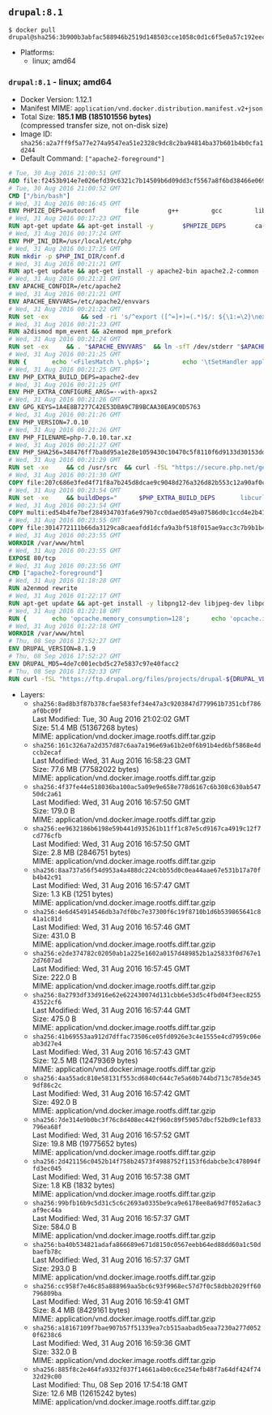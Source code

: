 ## `drupal:8.1`

```console
$ docker pull drupal@sha256:3b900b3abfac588946b2519d148503cce1058c0d1c6f5e0a57c192eec91f9721
```

-	Platforms:
	-	linux; amd64

### `drupal:8.1` - linux; amd64

-	Docker Version: 1.12.1
-	Manifest MIME: `application/vnd.docker.distribution.manifest.v2+json`
-	Total Size: **185.1 MB (185101556 bytes)**  
	(compressed transfer size, not on-disk size)
-	Image ID: `sha256:a2a7ff9f5a77e274a9547ea51e2328c9dc8c2ba94814ba37b601b4b0cfa1d244`
-	Default Command: `["apache2-foreground"]`

```dockerfile
# Tue, 30 Aug 2016 21:00:51 GMT
ADD file:f2453b914e7e026efd39c6321c7b14509b6d09dd3cf5567a8f6bd38466e06954 in / 
# Tue, 30 Aug 2016 21:00:52 GMT
CMD ["/bin/bash"]
# Wed, 31 Aug 2016 00:16:45 GMT
ENV PHPIZE_DEPS=autoconf 		file 		g++ 		gcc 		libc-dev 		make 		pkg-config 		re2c
# Wed, 31 Aug 2016 00:17:23 GMT
RUN apt-get update && apt-get install -y 		$PHPIZE_DEPS 		ca-certificates 		curl 		libedit2 		libsqlite3-0 		libxml2 		xz-utils 	--no-install-recommends && rm -r /var/lib/apt/lists/*
# Wed, 31 Aug 2016 00:17:24 GMT
ENV PHP_INI_DIR=/usr/local/etc/php
# Wed, 31 Aug 2016 00:17:25 GMT
RUN mkdir -p $PHP_INI_DIR/conf.d
# Wed, 31 Aug 2016 00:21:21 GMT
RUN apt-get update && apt-get install -y apache2-bin apache2.2-common --no-install-recommends && rm -rf /var/lib/apt/lists/*
# Wed, 31 Aug 2016 00:21:21 GMT
ENV APACHE_CONFDIR=/etc/apache2
# Wed, 31 Aug 2016 00:21:21 GMT
ENV APACHE_ENVVARS=/etc/apache2/envvars
# Wed, 31 Aug 2016 00:21:22 GMT
RUN set -ex 		&& sed -ri 's/^export ([^=]+)=(.*)$/: ${\1:=\2}\nexport \1/' "$APACHE_ENVVARS" 		&& . "$APACHE_ENVVARS" 	&& for dir in 		"$APACHE_LOCK_DIR" 		"$APACHE_RUN_DIR" 		"$APACHE_LOG_DIR" 		/var/www/html 	; do 		rm -rvf "$dir" 		&& mkdir -p "$dir" 		&& chown -R "$APACHE_RUN_USER:$APACHE_RUN_GROUP" "$dir"; 	done
# Wed, 31 Aug 2016 00:21:23 GMT
RUN a2dismod mpm_event && a2enmod mpm_prefork
# Wed, 31 Aug 2016 00:21:24 GMT
RUN set -ex 	&& . "$APACHE_ENVVARS" 	&& ln -sfT /dev/stderr "$APACHE_LOG_DIR/error.log" 	&& ln -sfT /dev/stdout "$APACHE_LOG_DIR/access.log" 	&& ln -sfT /dev/stdout "$APACHE_LOG_DIR/other_vhosts_access.log"
# Wed, 31 Aug 2016 00:21:25 GMT
RUN { 		echo '<FilesMatch \.php$>'; 		echo '\tSetHandler application/x-httpd-php'; 		echo '</FilesMatch>'; 		echo; 		echo 'DirectoryIndex disabled'; 		echo 'DirectoryIndex index.php index.html'; 		echo; 		echo '<Directory /var/www/>'; 		echo '\tOptions -Indexes'; 		echo '\tAllowOverride All'; 		echo '</Directory>'; 	} | tee "$APACHE_CONFDIR/conf-available/docker-php.conf" 	&& a2enconf docker-php
# Wed, 31 Aug 2016 00:21:25 GMT
ENV PHP_EXTRA_BUILD_DEPS=apache2-dev
# Wed, 31 Aug 2016 00:21:25 GMT
ENV PHP_EXTRA_CONFIGURE_ARGS=--with-apxs2
# Wed, 31 Aug 2016 00:21:26 GMT
ENV GPG_KEYS=1A4E8B7277C42E53DBA9C7B9BCAA30EA9C0D5763
# Wed, 31 Aug 2016 00:21:26 GMT
ENV PHP_VERSION=7.0.10
# Wed, 31 Aug 2016 00:21:26 GMT
ENV PHP_FILENAME=php-7.0.10.tar.xz
# Wed, 31 Aug 2016 00:21:27 GMT
ENV PHP_SHA256=348476ff7ba8d95a1e28e1059430c10470c5f8110f6d9133d30153dda4cdf56a
# Wed, 31 Aug 2016 00:21:29 GMT
RUN set -xe 	&& cd /usr/src 	&& curl -fSL "https://secure.php.net/get/$PHP_FILENAME/from/this/mirror" -o php.tar.xz 	&& echo "$PHP_SHA256 *php.tar.xz" | sha256sum -c - 	&& curl -fSL "https://secure.php.net/get/$PHP_FILENAME.asc/from/this/mirror" -o php.tar.xz.asc 	&& export GNUPGHOME="$(mktemp -d)" 	&& for key in $GPG_KEYS; do 		gpg --keyserver ha.pool.sks-keyservers.net --recv-keys "$key"; 	done 	&& gpg --batch --verify php.tar.xz.asc php.tar.xz 	&& rm -r "$GNUPGHOME"
# Wed, 31 Aug 2016 00:21:30 GMT
COPY file:207c686e3fed4f71f8a7b245d8dcae9c9048d276a326d82b553c12a90af0c0ca in /usr/local/bin/ 
# Wed, 31 Aug 2016 00:23:54 GMT
RUN set -xe 	&& buildDeps=" 		$PHP_EXTRA_BUILD_DEPS 		libcurl4-openssl-dev 		libedit-dev 		libsqlite3-dev 		libssl-dev 		libxml2-dev 	" 	&& apt-get update && apt-get install -y $buildDeps --no-install-recommends && rm -rf /var/lib/apt/lists/* 		&& docker-php-source extract 	&& cd /usr/src/php 	&& ./configure 		--with-config-file-path="$PHP_INI_DIR" 		--with-config-file-scan-dir="$PHP_INI_DIR/conf.d" 				--disable-cgi 				--enable-ftp 		--enable-mbstring 		--enable-mysqlnd 				--with-curl 		--with-libedit 		--with-openssl 		--with-zlib 				$PHP_EXTRA_CONFIGURE_ARGS 	&& make -j"$(nproc)" 	&& make install 	&& { find /usr/local/bin /usr/local/sbin -type f -executable -exec strip --strip-all '{}' + || true; } 	&& make clean 	&& docker-php-source delete 		&& apt-get purge -y --auto-remove -o APT::AutoRemove::RecommendsImportant=false $buildDeps
# Wed, 31 Aug 2016 00:23:54 GMT
COPY multi:ed54b4fe7bef284934703fa6e979b7cc0daed0549a07586d0c1ccd4e2b41884a in /usr/local/bin/ 
# Wed, 31 Aug 2016 00:23:55 GMT
COPY file:3014772111b66da3129ca8caeafdd1dcfa9a3bf518f015ae9acc3c7b9b1b44c9 in /usr/local/bin/ 
# Wed, 31 Aug 2016 00:23:55 GMT
WORKDIR /var/www/html
# Wed, 31 Aug 2016 00:23:55 GMT
EXPOSE 80/tcp
# Wed, 31 Aug 2016 00:23:56 GMT
CMD ["apache2-foreground"]
# Wed, 31 Aug 2016 01:18:28 GMT
RUN a2enmod rewrite
# Wed, 31 Aug 2016 01:22:17 GMT
RUN apt-get update && apt-get install -y libpng12-dev libjpeg-dev libpq-dev 	&& rm -rf /var/lib/apt/lists/* 	&& docker-php-ext-configure gd --with-png-dir=/usr --with-jpeg-dir=/usr 	&& docker-php-ext-install gd mbstring opcache pdo pdo_mysql pdo_pgsql zip
# Wed, 31 Aug 2016 01:22:18 GMT
RUN { 		echo 'opcache.memory_consumption=128'; 		echo 'opcache.interned_strings_buffer=8'; 		echo 'opcache.max_accelerated_files=4000'; 		echo 'opcache.revalidate_freq=60'; 		echo 'opcache.fast_shutdown=1'; 		echo 'opcache.enable_cli=1'; 	} > /usr/local/etc/php/conf.d/opcache-recommended.ini
# Wed, 31 Aug 2016 01:22:18 GMT
WORKDIR /var/www/html
# Thu, 08 Sep 2016 17:52:27 GMT
ENV DRUPAL_VERSION=8.1.9
# Thu, 08 Sep 2016 17:52:27 GMT
ENV DRUPAL_MD5=4de7c001ecbd5c27e5837c97e40facc2
# Thu, 08 Sep 2016 17:52:33 GMT
RUN curl -fSL "https://ftp.drupal.org/files/projects/drupal-${DRUPAL_VERSION}.tar.gz" -o drupal.tar.gz 	&& echo "${DRUPAL_MD5} *drupal.tar.gz" | md5sum -c - 	&& tar -xz --strip-components=1 -f drupal.tar.gz 	&& rm drupal.tar.gz 	&& chown -R www-data:www-data sites modules themes
```

-	Layers:
	-	`sha256:8ad8b3f87b378cfae583fef34e47a3c9203847d779961b7351cbf786af0bc09f`  
		Last Modified: Tue, 30 Aug 2016 21:02:02 GMT  
		Size: 51.4 MB (51367268 bytes)  
		MIME: application/vnd.docker.image.rootfs.diff.tar.gzip
	-	`sha256:161c326a7a2d357d87c6aa7a196e69a61b2e0f6b91b4ed6bf5868e4dccb2ecaf`  
		Last Modified: Wed, 31 Aug 2016 16:58:23 GMT  
		Size: 77.6 MB (77582022 bytes)  
		MIME: application/vnd.docker.image.rootfs.diff.tar.gzip
	-	`sha256:4f37fe44e518036ba100ac5a09e9e658e778d6167c6b308c630ab54750dc2a61`  
		Last Modified: Wed, 31 Aug 2016 16:57:50 GMT  
		Size: 179.0 B  
		MIME: application/vnd.docker.image.rootfs.diff.tar.gzip
	-	`sha256:ee9632186b6198e59b441d935261b11ff1c87e5cd9167ca4919c12f7cd776cfb`  
		Last Modified: Wed, 31 Aug 2016 16:57:50 GMT  
		Size: 2.8 MB (2846751 bytes)  
		MIME: application/vnd.docker.image.rootfs.diff.tar.gzip
	-	`sha256:8aa737a56f54d953a4a488dc224cbb55d0c0ea44aae67e531b17a70fb4b42c91`  
		Last Modified: Wed, 31 Aug 2016 16:57:47 GMT  
		Size: 1.3 KB (1251 bytes)  
		MIME: application/vnd.docker.image.rootfs.diff.tar.gzip
	-	`sha256:4e6d454914546db3a7df0bc7e37300f6c19f8710b1d6b539865641c841a1c81d`  
		Last Modified: Wed, 31 Aug 2016 16:57:46 GMT  
		Size: 431.0 B  
		MIME: application/vnd.docker.image.rootfs.diff.tar.gzip
	-	`sha256:e2de374782c02050ab1a225e1602a0157d489852b1a25833f0d767e12d7607ad`  
		Last Modified: Wed, 31 Aug 2016 16:57:45 GMT  
		Size: 222.0 B  
		MIME: application/vnd.docker.image.rootfs.diff.tar.gzip
	-	`sha256:8a2793df33d916e62e622430074d131cbb6e53d5c4fbd04f3eec825543522cf6`  
		Last Modified: Wed, 31 Aug 2016 16:57:44 GMT  
		Size: 475.0 B  
		MIME: application/vnd.docker.image.rootfs.diff.tar.gzip
	-	`sha256:41b69553aa912d7dffac73506ce05fd0926e3c4e1555e4cd7959c06eab3d27e4`  
		Last Modified: Wed, 31 Aug 2016 16:57:43 GMT  
		Size: 12.5 MB (12479369 bytes)  
		MIME: application/vnd.docker.image.rootfs.diff.tar.gzip
	-	`sha256:4aa55adc810e58131f553cd6840c644c7e5a60b744bd713c785de3459df86c2c`  
		Last Modified: Wed, 31 Aug 2016 16:57:42 GMT  
		Size: 492.0 B  
		MIME: application/vnd.docker.image.rootfs.diff.tar.gzip
	-	`sha256:7de314e9b0bc3f76c8d408ec442f960c89f59057dbcf52bd9c1ef833796ea68f`  
		Last Modified: Wed, 31 Aug 2016 16:57:52 GMT  
		Size: 19.8 MB (19775652 bytes)  
		MIME: application/vnd.docker.image.rootfs.diff.tar.gzip
	-	`sha256:2d421156c0452b14f758b24573f4988752f1153f6dabcbe3c478094ffd3ec045`  
		Last Modified: Wed, 31 Aug 2016 16:57:38 GMT  
		Size: 1.8 KB (1832 bytes)  
		MIME: application/vnd.docker.image.rootfs.diff.tar.gzip
	-	`sha256:99bfb16b9c5d31c5c6c2693a0335be9ca9e6178ee8a69d7f052a6ac3af9ec44a`  
		Last Modified: Wed, 31 Aug 2016 16:57:37 GMT  
		Size: 584.0 B  
		MIME: application/vnd.docker.image.rootfs.diff.tar.gzip
	-	`sha256:ba40b534821adafa866689e671d8150c0567eebb64ed88dd60a1c50dbaefb78c`  
		Last Modified: Wed, 31 Aug 2016 16:57:37 GMT  
		Size: 293.0 B  
		MIME: application/vnd.docker.image.rootfs.diff.tar.gzip
	-	`sha256:cc958f7e46c85a888969aa5bc6c93f9968ec57d7f0c58dbb2029ff60796809ba`  
		Last Modified: Wed, 31 Aug 2016 16:59:41 GMT  
		Size: 8.4 MB (8429161 bytes)  
		MIME: application/vnd.docker.image.rootfs.diff.tar.gzip
	-	`sha256:a18167109f7bae907b57f51339ea7cb515aabadb5eaa7230a277d0520f6238c6`  
		Last Modified: Wed, 31 Aug 2016 16:59:36 GMT  
		Size: 332.0 B  
		MIME: application/vnd.docker.image.rootfs.diff.tar.gzip
	-	`sha256:885f8c2e464fa9332f037f14661a4b0c6ce254efb48f7a64df424f7432d29c00`  
		Last Modified: Thu, 08 Sep 2016 17:54:18 GMT  
		Size: 12.6 MB (12615242 bytes)  
		MIME: application/vnd.docker.image.rootfs.diff.tar.gzip
